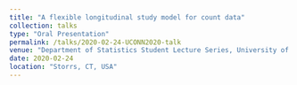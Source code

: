 ```yaml
---
title: "A flexible longitudinal study model for count data"
collection: talks
type: "Oral Presentation"
permalink: /talks/2020-02-24-UCONN2020-talk
venue: "Department of Statistics Student Lecture Series, University of Connecticut"
date: 2020-02-24
location: "Storrs, CT, USA"
---
```


<!-- This is a description of your conference proceedings talk, note the different field in type. You can put anything in this field. -->

